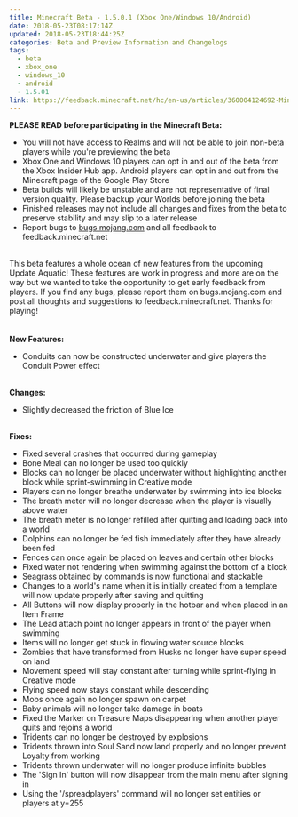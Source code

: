 ```yaml
---
title: Minecraft Beta - 1.5.0.1 (Xbox One/Windows 10/Android)
date: 2018-05-23T08:17:14Z
updated: 2018-05-23T18:44:25Z
categories: Beta and Preview Information and Changelogs
tags:
  - beta
  - xbox_one
  - windows_10
  - android
  - 1.5.01
link: https://feedback.minecraft.net/hc/en-us/articles/360004124692-Minecraft-Beta-1-5-0-1-Xbox-One-Windows-10-Android-
---
```


**PLEASE READ before participating in the Minecraft Beta:**

-   You will not have access to Realms and will not be able to join non-beta players while you\'re previewing the beta
-   Xbox One and Windows 10 players can opt in and out of the beta from the Xbox Insider Hub app. Android players can opt in and out from the Minecraft page of the Google Play Store
-   Beta builds will likely be unstable and are not representative of final version quality. Please backup your Worlds before joining the beta
-   Finished releases may not include all changes and fixes from the beta to preserve stability and may slip to a later release
-   Report bugs to [bugs.mojang.com](https://feedback.minecraft.net/hc/en-us/articles/bugs.mojang.com) and all feedback to feedback.minecraft.net

\
This beta features a whole ocean of new features from the upcoming Update Aquatic! These features are work in progress and more are on the way but we wanted to take the opportunity to get early feedback from players. If you find any bugs, please report them on bugs.mojang.com and post all thoughts and suggestions to feedback.minecraft.net. Thanks for playing!\
\
\
**New Features:**

-   Conduits can now be constructed underwater and give players the Conduit Power effect

\
**Changes:**

-   Slightly decreased the friction of Blue Ice

\
**Fixes:**

-   Fixed several crashes that occurred during gameplay
-   Bone Meal can no longer be used too quickly
-   Blocks can no longer be placed underwater without highlighting another block while sprint-swimming in Creative mode
-   Players can no longer breathe underwater by swimming into ice blocks
-   The breath meter will no longer decrease when the player is visually above water
-   The breath meter is no longer refilled after quitting and loading back into a world
-   Dolphins can no longer be fed fish immediately after they have already been fed
-   Fences can once again be placed on leaves and certain other blocks
-   Fixed water not rendering when swimming against the bottom of a block
-   Seagrass obtained by commands is now functional and stackable
-   Changes to a world\'s name when it is initially created from a template will now update properly after saving and quitting
-   All Buttons will now display properly in the hotbar and when placed in an Item Frame
-   The Lead attach point no longer appears in front of the player when swimming
-   Items will no longer get stuck in flowing water source blocks
-   Zombies that have transformed from Husks no longer have super speed on land
-   Movement speed will stay constant after turning while sprint-flying in Creative mode
-   Flying speed now stays constant while descending
-   Mobs once again no longer spawn on carpet
-   Baby animals will no longer take damage in boats
-   Fixed the Marker on Treasure Maps disappearing when another player quits and rejoins a world
-   Tridents can no longer be destroyed by explosions
-   Tridents thrown into Soul Sand now land properly and no longer prevent Loyalty from working
-   Tridents thrown underwater will no longer produce infinite bubbles
-   The \'Sign In\' button will now disappear from the main menu after signing in
-   Using the \'/spreadplayers\' command will no longer set entities or players at y=255
